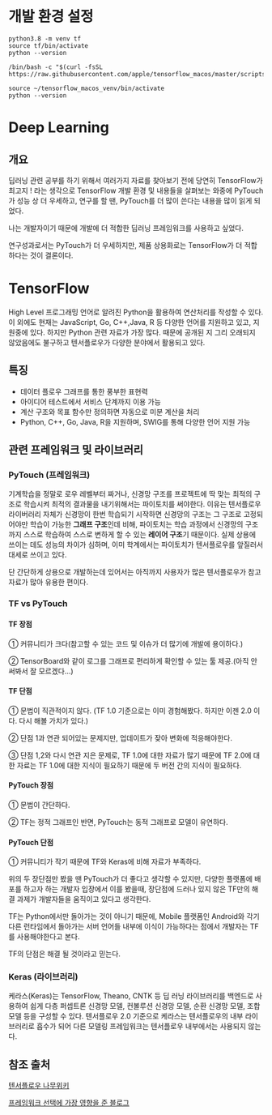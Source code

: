 # 개발 환경 설정
```shell
python3.8 -m venv tf
source tf/bin/activate
python --version

/bin/bash -c "$(curl -fsSL https://raw.githubusercontent.com/apple/tensorflow_macos/master/scripts/download_and_install.sh)"

source ~/tensorflow_macos_venv/bin/activate
python --version
```
# Deep Learning
## 개요

딥러닝 관련 공부를 하기 위해서 여러가지 자료를 찾아보기 전에 당연히 TensorFlow가 최고지 ! 라는 생각으로 TensorFlow 개발 환경 및 내용들을 살펴보는 와중에 PyTouch가 성능 상 더 우세하고, 연구를 할 땐, PyTouch를 더 많이 쓴다는 내용을 많이 읽게 되었다.

나는 개발자이기 때문에 개발에 더 적합한 딥러닝 프레임워크를 사용하고 싶었다.

연구성과로서는 PyTouch가 더 우세하지만, 제품 상용화로는 TensorFlow가 더 적합하다는 것이 결론이다.



# TensorFlow

High Level 프로그래밍 언어로 알려진 Python을 활용하여 연산처리를 작성할 수 있다. 이 외에도 현재는 JavaScript, Go, C++,Java, R 등 다양한 언어를 지원하고 있고, 지원중에 있다.
하지만 Python 관련 자료가 가장 많다. 때문에 공개된 지 그리 오래되지 않았음에도 불구하고 텐서플로우가 다양한 분야에서 활용되고 있다.

## 특징
- 데이터 플로우 그래프를 통한 풍부한 표현력
- 아이디어 테스트에서 서비스 단계까지 이용 가능
- 계산 구조와 목표 함수만 정의하면 자동으로 미분 계산을 처리
- Python, C++, Go, Java, R을 지원하며, SWIG를 통해 다양한 언어 지원 가능

## 관련 프레임워크 및 라이브러리
### PyTouch (프레임워크)
기계학습을 정말로 로우 레벨부터 짜거나, 신경망 구조를 프로젝트에 딱 맞는 최적의 구조로 학습시켜 최적의 결과물을 내기위해서는 파이토치를 써야한다.
이유는 텐서플로우 라이버러리 자체가 신경망이 한번 학습되기 시작하면 신경망의 구조는 그 구조로 고정되어야만 학습이 가능한 **그래프 구조**인데 비해,
파이토치는 학습 과정에서 신경망의 구조까지 스스로 학습하여 스스로 변하게 할 수 있는 **레이어 구조**기 때문이다.
실제 상용에 쓰이는 데도 성능의 차이가 심하며, 이미 학계에서는 파이토치가 텐서플로우를 앞질러서 대세로 쓰이고 있다.

단 간단하게 상용으로 개발하는데 있어서는 아직까지 사용자가 많은 텐서플로우가 참고자료가 많아 유용한 편이다.



### TF vs PyTouch

#### TF 장점

① 커뮤니티가 크다(참고할 수 있는 코드 및 이슈가 더 많기에 개발에 용이하다.)

② TensorBoard와 같이 로그를 그래프로 편리하게 확인할 수 있는 툴 제공.(아직 안써봐서 잘 모르겠다...)

#### TF 단점

① 문법이 직관적이지 않다. (TF 1.0 기준으로는 이미 경험해봤다. 하지만 이젠 2.0 이다. 다시 해볼 가치가 있다.)

② 단점 1과 연관 되어있는 문제지만, 업데이트가 잦아 변화에 적응해야한다.

③ 단점 1,2와 다시 연관 지은 문제로, TF 1.0에 대한 자료가 많기 때문에 TF 2.0에 대한 자료는 TF 1.0에 대한 지식이 필요하기 때문에 두 버전 간의 지식이 필요하다.

#### PyTouch 장점

① 문법이 간단하다.

② TF는 정적 그래프인 반면, PyTouch는 동적 그래프로 모델이 유연하다.

#### PyTouch 단점

① 커뮤니티가 작기 때문에 TF와 Keras에 비해 자료가 부족하다.



위의 두 장단점만 봤을 땐 PyTouch가 더 좋다고 생각할 수 있지만, 다양한 플랫폼에 배포를 하고자 하는 개발자 입장에서 이를 봤을때, 장단점에 드러나 있지 않은 TF만의 해결 과제가 개발자들을 움직이고 있다고 생각한다.

TF는 Python에서만 돌아가는 것이 아니기 때문에, Mobile 플랫폼인 Android와 각기 다른 런타임에서 돌아가는 서버 언어들 내부에 이식이 가능하다는 점에서 개발자는 TF를 사용해야한다고 본다.

TF의 단점은 해결 될 것이라고 믿는다.



### Keras (라이브러리)
케라스(Keras)는 TensorFlow, Theano, CNTK 등 딥 러닝 라이브러리를 백엔드로 사용하여 쉽게 다층 퍼셉트론 신경망 모델, 컨볼루션 신경망 모델, 순환 신경망 모델, 조합 모델 등을 구성할 수 있다.
텐서플로우 2.0 기준으로 케라스는 텐서플로우의 내부 라이브러리로 흡수가 되어 다른 모델링 프레임워크는 텐서플로우 내부에서는 사용되지 않는다.

## 참조 출처
[텐서플로우 나무위키](https://namu.wiki/w/%ED%85%90%EC%84%9C%ED%94%8C%EB%A1%9C%EC%9A%B0)

[프레임워크 선택에 가장 영향을 준 블로그](https://keepdev.tistory.com/14)
